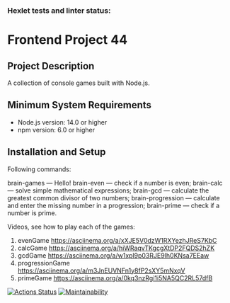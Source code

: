 ### Hexlet tests and linter status:

# Frontend Project 44

## Project Description

A collection of console games built with Node.js.

## Minimum System Requirements

- Node.js version: 14.0 or higher
- npm version: 6.0 or higher

## Installation and Setup

Following commands:

brain-games — Hello!
brain-even — check if a number is even;
brain-calc — solve simple mathematical expressions;
brain-gcd — calculate the greatest common divisor of two numbers;
brain-progression — calculate and enter the missing number in a progression;
brain-prime — check if a number is prime.

Videos, see how to play each of the games:

1. evenGame https://asciinema.org/a/xXJE5V0dzW1RXYezhJReS7KbC
2. calcGame https://asciinema.org/a/hiWRaqvTKgcgXtDP2FQDS2hZK
3. gcdGame https://asciinema.org/a/w1xpl9p03RJE9Ih0KNsa7EEaw
4. progressionGame https://asciinema.org/a/m3JnEUVNFn1y8fP2sXY5mNxqV
5. primeGame https://asciinema.org/a/0kq3nzRgi1i5NA5QC2RL57dfB

[![Actions Status](https://github.com/user15213/frontend-project-44/actions/workflows/hexlet-check.yml/badge.svg)](https://github.com/user15213/frontend-project-44/actions)
[![Maintainability](https://api.codeclimate.com/v1/badges/ac998b71455b5f629ef2/maintainability)](https://codeclimate.com/github/user15213/frontend-project-44/maintainability)
